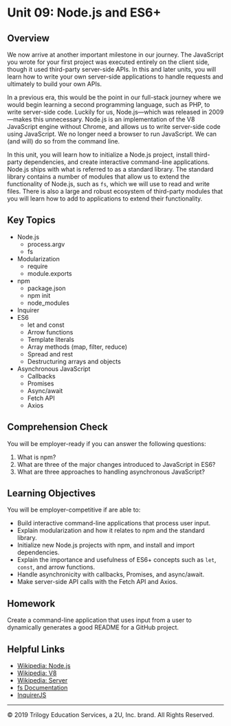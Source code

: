 # Unit 09: Node.js and ES6+

## Overview
We now arrive at another important milestone in our journey. The JavaScript you wrote for your first project was executed entirely on the client side, though it used third-party server-side APIs. In this and later units, you will learn how to write your own server-side applications to handle requests and ultimately to build your own APIs.

In a previous era, this would be the point in our full-stack journey where we would begin learning a second programming language, such as PHP, to write server-side code. Luckily for us, Node.js—which was released in 2009—makes this unnecessary. Node.js is an implementation of the V8 JavaScript engine without Chrome, and allows us to write server-side code using JavaScript. We no longer need a browser to run JavaScript. We can (and will) do so from the command line.

In this unit, you will learn how to initialize a Node.js project, install third-party dependencies, and create interactive command-line applications. Node.js ships with what is referred to as a standard library. The standard library contains a number of modules that allow us to extend the functionality of Node.js, such as `fs`, which we will use to read and write files. There is also a large and robust ecosystem of third-party modules that you will learn how to add to applications to extend their functionality.

## Key Topics

* Node.js
    * process.argv
    * fs
* Modularization
    * require
    * module.exports
* npm
    * package.json
    * npm init
    * node_modules
* Inquirer
* ES6
    * let and const
    * Arrow functions
    * Template literals
    * Array methods (map, filter, reduce)
    * Spread and rest
    * Destructuring arrays and objects
* Asynchronous JavaScript
    * Callbacks
    * Promises
    * Async/await
    * Fetch API
    * Axios
 

## Comprehension Check
You will be employer-ready if you can answer the following questions:
1. What is npm?
2. What are three of the major changes introduced to JavaScript in ES6?
3. What are three approaches to handling asynchronous JavaScript?


## Learning Objectives
You will be employer-competitive if are able to: 
* Build interactive command-line applications that process user input.
* Explain modularization and how it relates to npm and the standard library.
* Initialize new Node.js projects with npm, and install and import dependencies.
* Explain the importance and usefulness of ES6+ concepts such as `let`, `const`, and arrow functions.
* Handle asynchronicity with callbacks, Promises, and async/await.
* Make server-side API calls with the Fetch API and Axios.


## Homework
Create a command-line application that uses input from a user to dynamically generates a good README for a GitHub project.


## Helpful Links
* [Wikipedia: Node.js](https://en.wikipedia.org/wiki/Node.js)
* [Wikipedia: V8](https://en.wikipedia.org/wiki/Chrome_V8)
* [Wikipedia: Server](https://en.wikipedia.org/wiki/Server_(computing))
* [fs Documentation](https://node.readthedocs.io/en/latest/api/fs/)
* [InquirerJS](https://www.npmjs.com/package/inquirer/v/0.2.3)

- - -
© 2019 Trilogy Education Services, a 2U, Inc. brand. All Rights Reserved.
